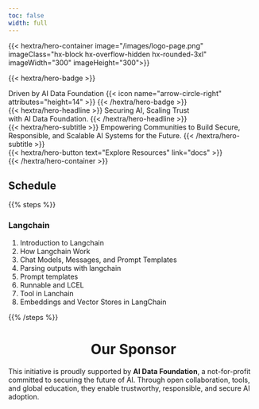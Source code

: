 ```yaml
---
toc: false
width: full
---
```


{{< hextra/hero-container image="/images/logo-page.png" 
 imageClass="hx-block hx-overflow-hidden hx-rounded-3xl"
 imageWidth="300" imageHeight="300">}}

{{< hextra/hero-badge >}}
  <div class="hx-w-2 hx-h-2 hx-rounded-full hx-bg-primary-400"></div>
  <span>Driven by AI Data Foundation</span>
  {{< icon name="arrow-circle-right" attributes="height=14" >}}
{{< /hextra/hero-badge >}}

<div class="hx-mt-6 hx-mb-6">
{{< hextra/hero-headline >}}
  Securing AI, Scaling Trust  &nbsp;<br class="sm:hx-block hx-hidden" />with AI Data Foundation.
{{< /hextra/hero-headline >}}
</div>

<div class="hx-mb-12">
{{< hextra/hero-subtitle >}}
  Empowering Communities to Build Secure, Responsible, and Scalable AI Systems for the Future.
{{< /hextra/hero-subtitle >}}
</div>

<div class="hx-mb-6">
{{< hextra/hero-button text="Explore Resources" link="docs" >}}
</div>

<div class="hx-mt-6"></div>
{{< /hextra/hero-container >}}


## Schedule

{{% steps %}}

### Langchain 

1. Introduction to Langchain
2. How Langchain Work
3. Chat Models, Messages, and Prompt Templates
4. Parsing outputs with langchain
5. Prompt templates
6. Runnable and LCEL
6. Tool in Lanchain
7. Embeddings and Vector Stores in LangChain


  

{{% /steps %}}

<center> <h1> Our Sponsor </h1> </center>

This initiative is proudly supported by **AI Data Foundation**, a not-for-profit committed to securing the future of AI. Through open collaboration, tools, and global education, they enable trustworthy, responsible, and secure AI adoption.


